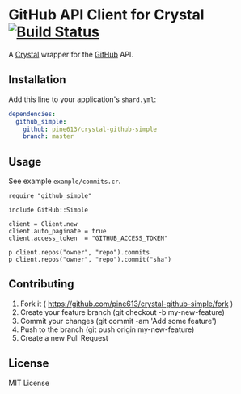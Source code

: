 # GitHub API Client for Crystal [![Build Status](https://travis-ci.org/pine613/crystal-github-simple.svg)](https://travis-ci.org/pine613/crystal-github-simple)

A [Crystal](http://crystal-lang.org/) wrapper for the [GitHub](https://github.com/) API.

## Installation

Add this line to your application's `shard.yml`:

```yaml
dependencies:
  github_simple:
    github: pine613/crystal-github-simple
    branch: master
```

## Usage

See example `example/commits.cr`.

```crystal
require "github_simple"

include GitHub::Simple

client = Client.new
client.auto_paginate = true
client.access_token  = "GITHUB_ACCESS_TOKEN"

p client.repos("owner", "repo").commits
p client.repos("owner", "repo").commit("sha")
```


## Contributing

1. Fork it ( https://github.com/pine613/crystal-github-simple/fork )
2. Create your feature branch (git checkout -b my-new-feature)
3. Commit your changes (git commit -am 'Add some feature')
4. Push to the branch (git push origin my-new-feature)
5. Create a new Pull Request

## License
MIT License
